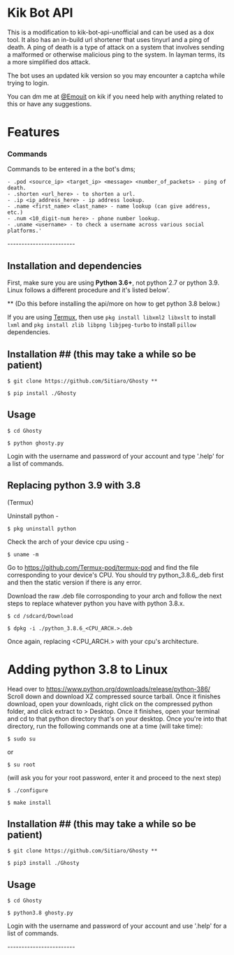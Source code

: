 # Kik Bot API #

This is a modification to kik-bot-api-unofficial and can be used as a dox tool. It also has an in-build url shortener that uses tinyurl and a ping of death. A ping of death is a type of attack on a system that involves sending a malformed or otherwise malicious ping to the system. In layman terms, its a more simplified dos attack.

The bot uses an updated kik version so you may encounter a captcha while trying to login. 

You can dm me at [@Emouit](https://kik.me/Emouit) on kik if you need help with anything related to this or have any suggestions.

# Features #

### Commands ###

Commands to be entered in a the bot's dms;

```
- .pod <source_ip> <target_ip> <message> <number_of_packets> - ping of death.
- .shorten <url_here> - to shorten a url.
- .ip <ip_address_here> - ip address lookup.
- .name <first_name> <last_name> - name lookup (can give address, etc.)
- .num <10_digit-num here> - phone number lookup.
- .uname <username> - to check a username across various social platforms.'
```

*------------------------*

## Installation and dependencies ##

First, make sure you are using **Python 3.6+**, not python 2.7 or python 3.9. Linux follows a different procedure and it's listed below'.


** (Do this before installing the api/more on how to get python 3.8 below.)

If you are using [Termux](https://termux.com/), then use `pkg install libxml2 libxslt` to install `lxml` and `pkg install zlib libpng libjpeg-turbo` to install `pillow` dependencies.

## Installation ## (this may take a while so be patient)
```
$ git clone https://github.com/Sitiaro/Ghosty **
```
```
$ pip install ./Ghosty
```
## Usage ##
```
$ cd Ghosty
```
```
$ python ghosty.py
```
Login with the username and password of your account and type '.help' for a list of commands.


## Replacing python 3.9 with 3.8 ##

(Termux)

Uninstall python -
```
$ pkg uninstall python
```
Check the arch of your device cpu using -
```
$ uname -m
```
Go to https://github.com/Termux-pod/termux-pod and find the file corresponding to your device's CPU. You should try python_3.8.6_.deb first and then the static version if there is any error.

Download the raw .deb file corrosponding to your arch and follow the next steps to replace whatever python you have with python 3.8.x.
```
$ cd /sdcard/Download
```
```
$ dpkg -i ./python_3.8.6_<CPU_ARCH.>.deb
```
Once again, replacing <CPU_ARCH.> with your cpu's architecture.


# Adding python 3.8 to Linux #

Head over to https://www.python.org/downloads/release/python-386/ 
Scroll down and download XZ compressed source tarball. Once it finishes download, open your downloads, right click on the compressed python folder, and click extract to > Desktop. Once it finishes, open your terminal and cd to that python directory that's on your desktop. Once you're into that directory, run the following commands one at a time (will take time):
```
$ sudo su 
```
or
```
$ su root
```
(will ask you for your root password, enter it and proceed to the next step)
```
$ ./configure
```
```
$ make install
```
## Installation ## (this may take a while so be patient)
```
$ git clone https://github.com/Sitiaro/Ghosty **
```
```
$ pip3 install ./Ghosty
```
## Usage ##
```
$ cd Ghosty
```
```
$ python3.8 ghosty.py
```
Login with the username and password of your account and use '.help' for a list of commands.

*------------------------*
